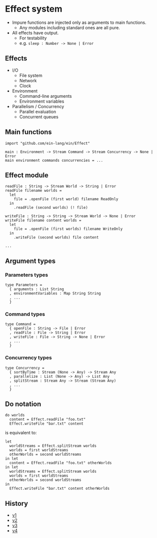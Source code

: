 # Effect system

- Impure functions are injected only as arguments to main functions.
  - Any modules including standard ones are all pure.
- All effects have output.
  - For testability
  - e.g. `sleep : Number -> None | Error`

## Effects

- I/O
  - File system
  - Network
  - Clock
- Environment
  - Command-line arguments
  - Environment variables
- Parallelism / Concurrency
  - Parallel evaluation
  - Concurrent queues

## Main functions

```
import "github.com/ein-lang/ein/Effect"

main : Environment -> Stream Command -> Stream Concurrency -> None | Error
main environment commands concurrencies = ...
```

## Effect module

```
readFile : String -> Stream World -> String | Error
readFile filename worlds =
  let
    file = .openFile (first world) filename ReadOnly
  in
    .readFile (second worlds) (! file)

writeFile : String -> String -> Stream World -> None | Error
writeFile filename content worlds =
  let
    file = .openFile (first worlds) filename WriteOnly
  in
    .writeFile (second worlds) file content

...
```

## Argument types

### Parameters types

```
type Parameters =
  { arguments : List String
  , environmentVariables : Map String String
  , ...
  }
```

### Command types

```
type Command =
  { openFile : String -> File | Error
  , readFile : File -> String | Error
  , writeFile : File -> String -> None | Error
  , ...
  }
```

### Concurrency types

```
type Concurrency =
  { sortByTime : Stream (None -> Any) -> Stream Any
  , parallelize : List (None -> Any) -> List Any
  , splitStream : Stream Any -> Stream (Stream Any)
  , ...
  }
```

## Do notation

```
do worlds
  content = Effect.readFile "foo.txt"
  Effect.writeFile "bar.txt" content
```

is equivalent to:

```
let
  worldStreams = Effect.splitStream worlds
  worlds = first worldStreams
  otherWorlds = second worldStreams
in let
  content = Effect.readFile "foo.txt" otherWorlds
in let
  worldStreams = Effect.splitStream worlds
  worlds = first worldStreams
  otherWorlds = second worldStreams
in
  Effect.writeFile "bar.txt" content otherWorlds
```

## History

- [v1](v1.md)
- [v2](v2.md)
- [v3](v3.md)
- [v4](v4.md)

